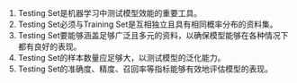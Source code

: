 1. Testing Set是机器学习中测试模型效能的重要工具。
2. Testing Set必须与Training Set是互相独立且具有相同概率分布的资料集。
3. Testing Set要能够涵盖足够广泛且多元的资料，以确保模型能够在各种情况下都有良好的表现。
4. Testing Set的样本数量应足够大，以测试模型的泛化能力。
5. Testing Set的准确度、精度、召回率等指标能够有效地评估模型的表现。